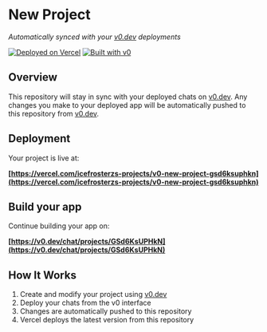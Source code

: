 # New Project

*Automatically synced with your [v0.dev](https://v0.dev) deployments*

[![Deployed on Vercel](https://img.shields.io/badge/Deployed%20on-Vercel-black?style=for-the-badge&logo=vercel)](https://vercel.com/icefrosterzs-projects/v0-new-project-gsd6ksuphkn)
[![Built with v0](https://img.shields.io/badge/Built%20with-v0.dev-black?style=for-the-badge)](https://v0.dev/chat/projects/GSd6KsUPHkN)

## Overview

This repository will stay in sync with your deployed chats on [v0.dev](https://v0.dev).
Any changes you make to your deployed app will be automatically pushed to this repository from [v0.dev](https://v0.dev).

## Deployment

Your project is live at:

**[https://vercel.com/icefrosterzs-projects/v0-new-project-gsd6ksuphkn](https://vercel.com/icefrosterzs-projects/v0-new-project-gsd6ksuphkn)**

## Build your app

Continue building your app on:

**[https://v0.dev/chat/projects/GSd6KsUPHkN](https://v0.dev/chat/projects/GSd6KsUPHkN)**

## How It Works

1. Create and modify your project using [v0.dev](https://v0.dev)
2. Deploy your chats from the v0 interface
3. Changes are automatically pushed to this repository
4. Vercel deploys the latest version from this repository